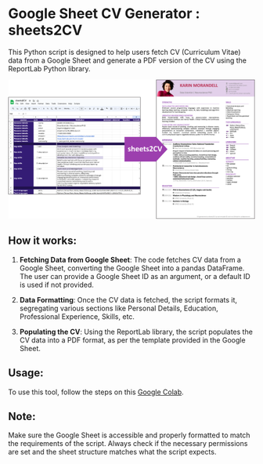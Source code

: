 # Google Sheet CV Generator : sheets2CV

This Python script is designed to help users fetch CV (Curriculum Vitae) data from a Google Sheet and generate a PDF version of the CV using the ReportLab Python library.

<div align="center">
    <img src="https://github.com/karinmcode/sheets2CV/blob/main/icons/sheets2CV.png?raw=true" width="900">
</div>

## How it works:

1. **Fetching Data from Google Sheet**: The code fetches CV data from a Google Sheet, converting the Google Sheet into a pandas DataFrame. The user can provide a Google Sheet ID as an argument, or a default ID is used if not provided.

2. **Data Formatting**: Once the CV data is fetched, the script formats it, segregating various sections like Personal Details, Education, Professional Experience, Skills, etc.

3. **Populating the CV**: Using the ReportLab library, the script populates the CV data into a PDF format, as per the template provided in the Google Sheet.


## Usage:

To use this tool, follow the steps on this <a href="https://colab.research.google.com/drive/1TlZdNDkT2mwvZ8epSRwe8B-JO7R1N5z9#scrollTo=QpOVmbUjR8De" target="_blank">Google Colab</a>.

## Note:

Make sure the Google Sheet is accessible and properly formatted to match the requirements of the script. Always check if the necessary permissions are set and the sheet structure matches what the script expects.
